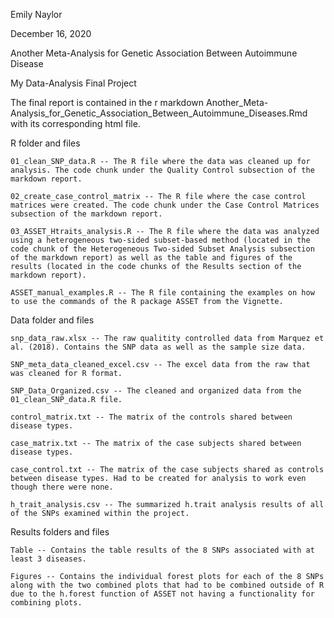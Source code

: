 Emily Naylor

December 16, 2020

Another Meta-Analysis for Genetic Association Between Autoimmune Disease

My Data-Analysis Final Project


The final report is contained in the r markdown Another_Meta-Analysis_for_Genetic_Association_Between_Autoimmune_Diseases.Rmd with its corresponding html file.


R folder and files

	01_clean_SNP_data.R -- The R file where the data was cleaned up for analysis. The code chunk under the Quality Control subsection of the markdown report.

	02_create_case_control_matrix -- The R file where the case control matrices were created. The code chunk under the Case Control Matrices subsection of the markdown report.
	
	03_ASSET_Htraits_analysis.R -- The R file where the data was analyzed using a heterogeneous two-sided subset-based method (located in the code chunk of the Heterogeneous Two-sided Subset Analysis subsection of the markdown report) as well as the table and figures of the results (located in the code chunks of the Results section of the markdown report).
	
	ASSET_manual_examples.R -- The R file containing the examples on how to use the commands of the R package ASSET from the Vignette.

Data folder and files
	
	snp_data_raw.xlsx -- The raw qualitity controlled data from Marquez et al. (2018). Contains the SNP data as well as the sample size data.
	
	SNP_meta_data_cleaned_excel.csv -- The excel data from the raw that was cleaned for R format.
	
	SNP_Data_Organized.csv -- The cleaned and organized data from the 01_clean_SNP_data.R file.
	
	control_matrix.txt -- The matrix of the controls shared between disease types.
	
	case_matrix.txt -- The matrix of the case subjects shared between disease types.
	
	case_control.txt -- The matrix of the case subjects shared as controls between disease types. Had to be created for analysis to work even though there were none.
	
	h_trait_analysis.csv -- The summarized h.trait analysis results of all of the SNPs examined within the project. 

Results folders and files

	Table -- Contains the table results of the 8 SNPs associated with at least 3 diseases.
	
	Figures -- Contains the individual forest plots for each of the 8 SNPs along with the two combined plots that had to be combined outside of R due to the h.forest function of ASSET not having a functionality for combining plots. 
